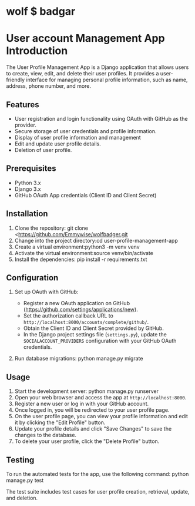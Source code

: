 
# wolf $ badgar



# User account Management App Introduction

The User Profile Management App is a Django application that allows users to create, view, edit, and delete their user profiles. It provides a user-friendly interface for managing personal profile information, such as name, address, phone number, and more.

## Features

- User registration and login functionality using OAuth with GitHub as the provider.
- Secure storage of user credentials and profile information.
- Display of user profile information and management
- Edit and update user profile details.
- Deletion of user profile.

## Prerequisites

- Python 3.x
- Django 3.x
- GitHub OAuth App credentials (Client ID and Client Secret)

## Installation

1. Clone the repository: git clone <https://github.com/Emmywise/wolfbadger.git
2. Change into the project directory:cd user-profile-management-app
3. Create a virtual environment:python3 -m venv venv
4. Activate the virtual environment:source venv/bin/activate
5. Install the dependencies: pip install -r requirements.txt


## Configuration

1. Set up OAuth with GitHub:
   - Register a new OAuth application on GitHub (https://github.com/settings/applications/new).
   - Set the authorization callback URL to `http://localhost:8000/accounts/complete/github/`.
   - Obtain the Client ID and Client Secret provided by GitHub.
   - In the Django project settings file (`settings.py`), update the `SOCIALACCOUNT_PROVIDERS` configuration with your GitHub OAuth credentials.

2. Run database migrations: python manage.py migrate


## Usage

1. Start the development server: python manage.py runserver
2. Open your web browser and access the app at `http://localhost:8000`.
3. Register a new user or log in with your GitHub account.
4. Once logged in, you will be redirected to your user profile page.
5. On the user profile page, you can view your profile information and edit it by clicking the "Edit Profile" button.
6. Update your profile details and click "Save Changes" to save the changes to the database.
7. To delete your user profile, click the "Delete Profile" button.

## Testing

To run the automated tests for the app, use the following command: python manage.py test

The test suite includes test cases for user profile creation, retrieval, update, and deletion.